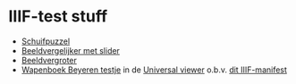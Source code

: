 # IIIF-test stuff

  * [Schuifpuzzel](https://cdn.rawgit.com/ookgezellig/iiif-test/master/puzzel.html)
  * [Beeldvergelijker met slider](https://cdn.rawgit.com/ookgezellig/iiif-test/master/slider.html)
  * [Beeldvergroter](https://rawgit.com/ookgezellig/iiif-test/master/vergroter.html)
  * [Wapenboek Beyeren testje](http://universalviewer.io/examples/#?c=0&m=0&s=0&cv=0&manifest=https%3A%2F%2Fraw.githubusercontent.com%2Fookgezellig%2FIIIF-test%2Fmaster%2FWapenboek%2520Beyeren%2520Wikimedia%2520Commons%2520IIIF%2520Test%2520manifest%2520(1).json&xywh=-819%2C0%2C5810%2C5168) in de [Universal viewer](http://universalviewer.io) o.b.v. [dit IIIF-manifest](https://raw.githubusercontent.com/ookgezellig/IIIF-test/master/Wapenboek%20Beyeren%20Wikimedia%20Commons%20IIIF%20Test%20manifest%20(1).json)
